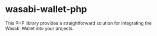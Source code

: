 # wasabi-wallet-php
This PHP library provides a straightforward solution for integrating the Wasabi Wallet into your projects. 
